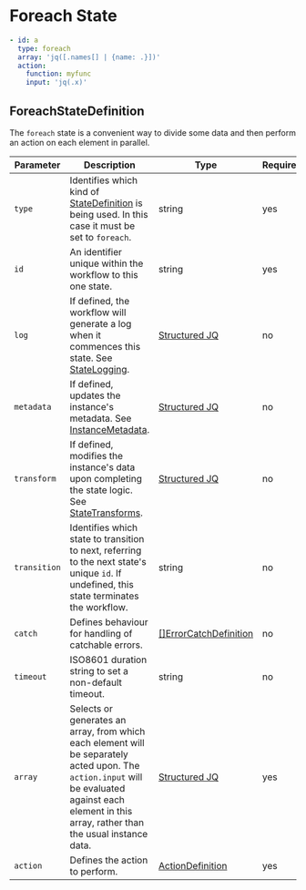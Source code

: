 # Foreach State 

```yaml
- id: a
  type: foreach
  array: 'jq([.names[] | {name: .}])'
  action:
    function: myfunc
    input: 'jq(.x)'
```

## ForeachStateDefinition

The `foreach` state is a convenient way to divide some data and then perform an action on each element in parallel. 

| Parameter | Description | Type | Required |
| --- | --- | --- | --- |
| `type` | Identifies which kind of [StateDefinition](./states.md) is being used. In this case it must be set to `foreach`. | string | yes | 
| `id` | An identifier unique within the workflow to this one state. | string | yes |
| `log` | If defined, the workflow will generate a log when it commences this state. See [StateLogging](./logging.md). | [Structured JQ](../instance-data/structured-jx.md) | no |
| `metadata` | If defined, updates the instance's metadata. See [InstanceMetadata](./metadata.md). | [Structured JQ](../instance-data/structured-jx.md) | no |
| `transform` | If defined, modifies the instance's data upon completing the state logic. See [StateTransforms](../instance-data/transforms.md). | [Structured JQ](../instance-data/structured-jx.md) | no |
| `transition` | Identifies which state to transition to next, referring to the next state's unique `id`. If undefined, this state terminates the workflow. | string | no |
| `catch` | Defines behaviour for handling of catchable errors.  | [[]ErrorCatchDefinition](./errors.md) | no |
| `timeout` | ISO8601 duration string to set a non-default timeout. | string | no | 
| `array` | Selects or generates an array, from which each element will be separately acted upon. The `action.input` will be evaluated against each element in this array, rather than the usual instance data. | [Structured JQ](../instance-data/structured-jx.md) | yes | 
| `action` | Defines the action to perform. | [ActionDefinition](./actions.md) | yes |
